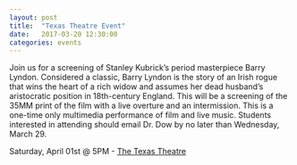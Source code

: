 ```yaml
---
layout: post
title:  "Texas Theatre Event"
date:   2017-03-20 12:30:00
categories: events
---
```


Join us for a screening of Stanley Kubrick’s period masterpiece Barry Lyndon.<!--more--> Considered a classic, Barry Lyndon is the story of an Irish rogue that wins the heart of a rich widow and assumes her dead husband’s aristocratic position in 18th-century England. This will be a screening of the 35MM print of the film with a live overture and an intermission. This is a one-time only multimedia performance of film and live music. Students interested in attending should email Dr. Dow by no later than Wednesday, March 29.

Saturday, April 01st @ 5PM - [The Texas Theatre](http://www.thetexastheatre.com/)
